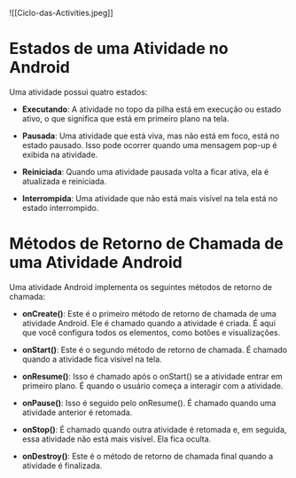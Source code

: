 ![[Ciclo-das-Activities.jpeg]]

# Estados de uma Atividade no Android

Uma atividade possui quatro estados:

- __Executando__: A atividade no topo da pilha está em execução ou estado ativo, o que significa que está em primeiro plano na tela.

- __Pausada__: Uma atividade que está viva, mas não está em foco, está no estado pausado. Isso pode ocorrer quando uma mensagem pop-up é exibida na atividade.

- __Reiniciada__: Quando uma atividade pausada volta a ficar ativa, ela é atualizada e reiniciada.

- __Interrompida__: Uma atividade que não está mais visível na tela está no estado interrompido.

# Métodos de Retorno de Chamada de uma Atividade Android

Uma atividade Android implementa os seguintes métodos de retorno de chamada:

- __onCreate()__: Este é o primeiro método de retorno de chamada de uma atividade Android. Ele é chamado quando a atividade é criada. É aqui que você configura todos os elementos, como botões e visualizações.

- __onStart()__: Este é o segundo método de retorno de chamada. É chamado quando a atividade fica visível na tela.

- __onResume()__: Isso é chamado após o onStart() se a atividade entrar em primeiro plano. É quando o usuário começa a interagir com a atividade.

- __onPause()__: Isso é seguido pelo onResume(). É chamado quando uma atividade anterior é retomada.

- __onStop()__: É chamado quando outra atividade é retomada e, em seguida, essa atividade não está mais visível. Ela fica oculta.

- __onDestroy()__: Este é o método de retorno de chamada final quando a atividade é finalizada.

